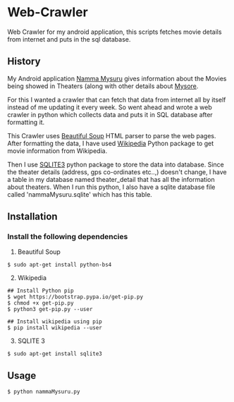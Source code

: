 # Web-Crawler

Web Crawler for my android application, this scripts fetches movie details from internet and puts in the sql database.

## History

My Android application [Namma Mysuru](https://play.google.com/store/apps/details?id=com.project.raghavendra.nammamysore) gives information about the Movies being showed in Theaters (along with other details about [Mysore](https://en.wikipedia.org/wiki/Mysore). 

For this I wanted a crawler that can fetch that data from internet all by itself instead of me updating it every week. So went ahead and wrote a web crawler in python which collects data and puts it in SQL database after formatting it.

This Crawler uses [Beautiful Soup](https://en.wikipedia.org/wiki/Beautiful_Soup_(HTML_parser)) HTML parser to parse the web pages. After formatting the data, I have used [Wikipedia](https://pypi.python.org/pypi/wikipedia/) Python package to get movie information from Wikipedia.

Then I use [SQLITE3](https://docs.python.org/3/library/sqlite3.html) python package to store the data into database. Since the theater details (address, gps co-ordinates etc..,) doesn't change, I have a table in my database named theater_detail that has all the information about theaters. When I run this python, I also have a sqlite database file called 'nammaMysuru.sqlite' which has this table.

## Installation

### Install the following dependencies

1. Beautiful Soup 
```shell
$ sudo apt-get install python-bs4
```

2. Wikipedia

```shell
## Install Python pip 
$ wget https://bootstrap.pypa.io/get-pip.py
$ chmod +x get-pip.py
$ python3 get-pip.py --user

## Install wikipedia using pip
$ pip install wikipedia --user
```

3. SQLITE 3
```shell
$ sudo apt-get install sqlite3
```

## Usage

```shell
$ python nammaMysuru.py
```

